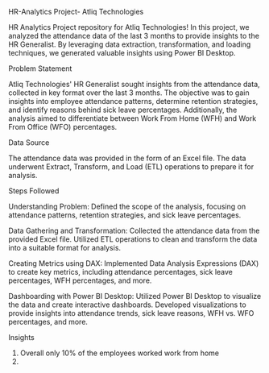 HR-Analytics Project- Atliq Technologies

HR Analytics Project repository for Atliq Technologies! In this project, we analyzed the attendance data of the last 3 months to provide insights to the HR Generalist. By leveraging data extraction, transformation, and loading techniques, we generated valuable insights using Power BI Desktop.

Problem Statement

Atliq Technologies' HR Generalist sought insights from the attendance data, collected in key format over the last 3 months. The objective was to gain insights into employee attendance patterns, determine retention strategies, and identify reasons behind sick leave percentages. Additionally, the analysis aimed to differentiate between Work From Home (WFH) and Work From Office (WFO) percentages.

Data Source

The attendance data was provided in the form of an Excel file. The data underwent Extract, Transform, and Load (ETL) operations to prepare it for analysis.

Steps Followed

Understanding Problem:
Defined the scope of the analysis, focusing on attendance patterns, retention strategies, and sick leave percentages.

Data Gathering and Transformation:
Collected the attendance data from the provided Excel file.
Utilized ETL operations to clean and transform the data into a suitable format for analysis.

Creating Metrics using DAX:
Implemented Data Analysis Expressions (DAX) to create key metrics, including attendance percentages, sick leave percentages, WFH percentages, and more.

Dashboarding with Power BI Desktop:
Utilized Power BI Desktop to visualize the data and create interactive dashboards.
Developed visualizations to provide insights into attendance trends, sick leave reasons, WFH vs. WFO percentages, and more.

Insights

1. Overall only 10% of the employees worked work from home
2. 
